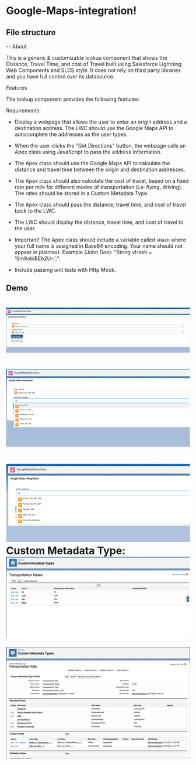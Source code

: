# Google-Maps-integration!

## File structure
-- 
About

This is a generic & customizable lookup component that shows the Distance, Travel Time, and cost of Travel built using Salesforce Lightning Web Components and SLDS style.
It does not rely on third party libraries and you have full control over its datasource.

Features

The lookup component provides the following features:

Requirements: <br />
* Display a webpage that allows the user to enter an origin address and a destination address. The LWC should use the Google Maps API to autocomplete the addresses as the user types.

* When the user clicks the "Get Directions" button, the webpage calls an Apex class using JavaScript to pass the address information.

* The Apex class should use the Google Maps API to calculate the distance and travel time between the origin and destination addresses.

* The Apex class should also calculate the cost of travel, based on a fixed rate per mile for different modes of transportation (i.e: flying, driving). The rates should be stored in a Custom Metadata Type.

* The Apex class should pass the distance, travel time, and cost of travel back to the LWC.

* The LWC should display the distance, travel time, and cost of travel to the user.

* Important! The Apex class should include a variable called `vHash` where your full name is assigned in Base64 encoding. Your name should not appear in plaintext. Example (John Doe):
    “String vHash = ‘Sm9obiBEb2U=’;”.
    
* Include passing unit tests with Http Mock.







## Demo
![](GoogleMap_2.png)
===================
![](GoogleMaps_1.png)
===================
![](GoogleMaps_3.png)
  Custom Metadata Type:
  ![](Images/Image_1.png)
  ===============
  ![](Images/Image_2.png)
  
  


